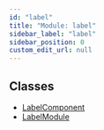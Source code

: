```yaml
---
id: "label"
title: "Module: label"
sidebar_label: "label"
sidebar_position: 0
custom_edit_url: null
---
```


## Classes

- [LabelComponent](../classes/label.LabelComponent)
- [LabelModule](../classes/label.LabelModule)
